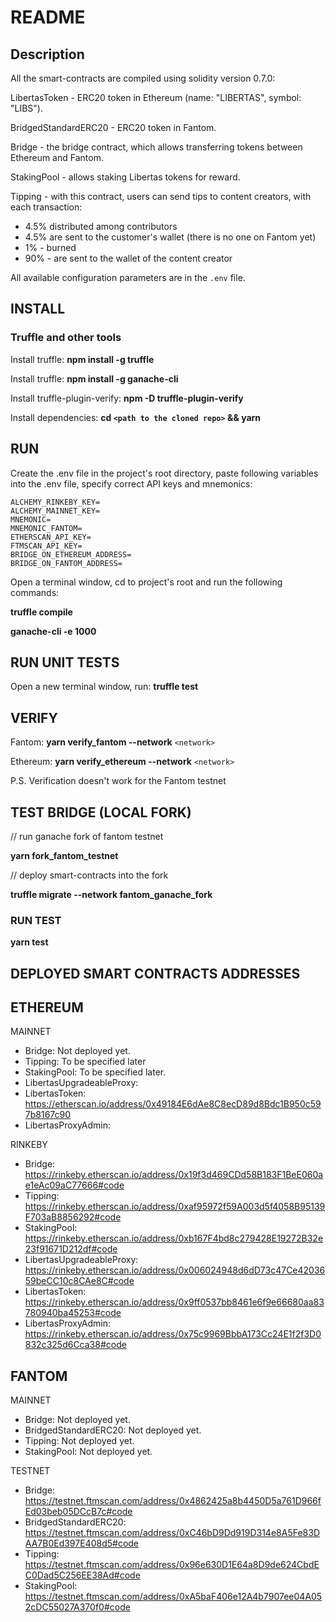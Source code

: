 # README

## Description
All the smart-contracts are compiled using solidity version 0.7.0:

LibertasToken - ERC20 token in Ethereum (name: "LIBERTAS", symbol: "LIBS").

BridgedStandardERC20 - ERC20 token in Fantom.

Bridge - the bridge contract, which allows transferring tokens between Ethereum and Fantom.

StakingPool - allows staking Libertas tokens for reward.

Tipping - with this contract, users can send tips to content creators, with each transaction:
- 4.5% distributed among contributors
- 4.5% are sent to the customer's wallet (there is no one on Fantom yet)
- 1% - burned
- 90% - are sent to the wallet of the content creator

All available configuration parameters are in the `.env` file.

## INSTALL
### Truffle and other tools
Install truffle: **npm install -g truffle**

Install truffle: **npm install -g ganache-cli**

Install truffle-plugin-verify: **npm -D truffle-plugin-verify**

Install dependencies: **cd `<path to the cloned repo>` && yarn**

## RUN
Create the .env file in the project's root directory,
paste following variables into the .env file, specify correct API keys and mnemonics:
```
ALCHEMY_RINKEBY_KEY=
ALCHEMY_MAINNET_KEY=
MNEMONIC=
MNEMONIC_FANTOM=
ETHERSCAN_API_KEY=
FTMSCAN_API_KEY=
BRIDGE_ON_ETHEREUM_ADDRESS=
BRIDGE_ON_FANTOM_ADDRESS=
```

Open a terminal window, cd to project's root and run the following commands:

**truffle compile**

**ganache-cli -e 1000**

## RUN UNIT TESTS
Open a new terminal window, run: **truffle test**

## VERIFY
Fantom: **yarn verify_fantom --network** `<network>`

Ethereum: **yarn verify_ethereum --network** `<network>`

P.S. Verification doesn't work for the Fantom testnet

## TEST BRIDGE (LOCAL FORK)
// run ganache fork of fantom testnet

**yarn fork_fantom_testnet**

// deploy smart-contracts into the fork

**truffle migrate --network fantom_ganache_fork**

### RUN TEST

**yarn test**

## DEPLOYED SMART CONTRACTS ADDRESSES

## ETHEREUM 
MAINNET
* Bridge: Not deployed yet.
* Tipping:  To be specified later
* StakingPool: To be specified later.
* LibertasUpgradeableProxy: 
* LibertasToken: https://etherscan.io/address/0x49184E6dAe8C8ecD89d8Bdc1B950c597b8167c90
* LibertasProxyAdmin: 

RINKEBY
* Bridge: https://rinkeby.etherscan.io/address/0x19f3d469CDd58B183F1BeE060ae1eAc09aC77666#code
* Tipping: https://rinkeby.etherscan.io/address/0xaf95972f59A003d5f4058B95139F703aB8856292#code
* StakingPool: https://rinkeby.etherscan.io/address/0xb167F4bd8c279428E19272B32e23f91671D212df#code
* LibertasUpgradeableProxy: https://rinkeby.etherscan.io/address/0x006024948d6dD73c47Ce4203659beCC10c8CAe8C#code
* LibertasToken: https://rinkeby.etherscan.io/address/0x9ff0537bb8461e6f9e66680aa83780940ba45253#code
* LibertasProxyAdmin: https://rinkeby.etherscan.io/address/0x75c9969BbbA173Cc24E1f2f3D0832c325d6Cca38#code

## FANTOM
MAINNET
* Bridge: Not deployed yet.
* BridgedStandardERC20: Not deployed yet.
* Tipping: Not deployed yet.
* StakingPool: Not deployed yet.

TESTNET
* Bridge: https://testnet.ftmscan.com/address/0x4862425a8b4450D5a761D966fEd03beb05DCcB7c#code
* BridgedStandardERC20: https://testnet.ftmscan.com/address/0xC46bD9Dd919D314e8A5Fe83DAA7B0Ed397E408d5#code
* Tipping: https://testnet.ftmscan.com/address/0x96e630D1E64a8D9de624CbdEC0Dad5C256EE38Ad#code
* StakingPool: https://testnet.ftmscan.com/address/0xA5baF406e12A4b7907ee04A052cDC55027A370f0#code
